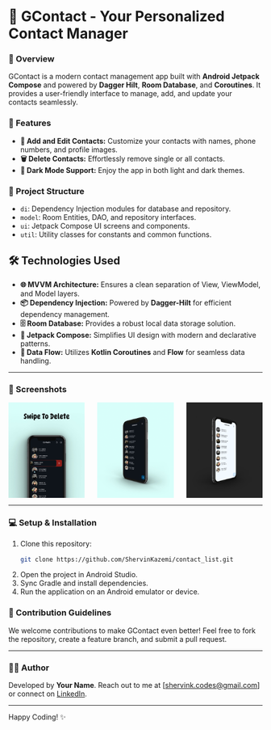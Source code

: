 # 📱 GContact - Your Personalized Contact Manager

### 🚀 Overview
GContact is a modern contact management app built with **Android Jetpack Compose** and powered by **Dagger Hilt**, **Room Database**, and **Coroutines**. It provides a user-friendly interface to manage, add, and update your contacts seamlessly. 

### 🎯 Features
- **📝 Add and Edit Contacts:** Customize your contacts with names, phone numbers, and profile images.
- **🗑️ Delete Contacts:** Effortlessly remove single or all contacts.
- **🌙 Dark Mode Support:** Enjoy the app in both light and dark themes.

### 📂 Project Structure
- `di`: Dependency Injection modules for database and repository.
- `model`: Room Entities, DAO, and repository interfaces.
- `ui`: Jetpack Compose UI screens and components.
- `util`: Utility classes for constants and common functions.

## 🛠️ Technologies Used
- **🌐 MVVM Architecture:** Ensures a clean separation of View, ViewModel, and Model layers.
- **📦 Dependency Injection:** Powered by **Dagger-Hilt** for efficient dependency management.
- **🗄️ Room Database:** Provides a robust local data storage solution.
- **🎨 Jetpack Compose:** Simplifies UI design with modern and declarative patterns.
- **💾 Data Flow:** Utilizes **Kotlin Coroutines** and **Flow** for seamless data handling.

---

### 📸 Screenshots

<div style="display: flex; justify-content: space-between; gap: 10px;">
  <img src="Front_app.jpg" alt="Front App" width="30%">
  <img src="left_app.jpg" alt="Left App" width="30%">
  <img src="right_app.jpg" alt="Right App" width="30%">
</div>

---

### 💻 Setup & Installation
1. Clone this repository:
   ```bash
   git clone https://github.com/ShervinKazemi/contact_list.git
   ```
2. Open the project in Android Studio.
3. Sync Gradle and install dependencies.
4. Run the application on an Android emulator or device.

### 🌟 Contribution Guidelines
We welcome contributions to make GContact even better! Feel free to fork the repository, create a feature branch, and submit a pull request.

---

### 👨‍💻 Author
Developed by **Your Name**. Reach out to me at [shervink.codes@gmail.com] or connect on [LinkedIn](https://www.linkedin.com/in/shervin-kazemian).

---

Happy Coding! ✨

